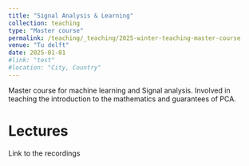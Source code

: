 ```yaml
---
title: "Signal Analysis & Learning"
collection: teaching
type: "Master course"
permalink: /teaching/_teaching/2025-winter-teaching-master-course
venue: "Tu delft"
date: 2025-01-01
#link: "test"
#location: "City, Country"
---
```


Master course for machine learning and Signal analysis. Involved in teaching the introduction to the mathematics and guarantees of PCA.

Lectures
======
Link to the recordings

<!-- Test
======

Heading 3
====== -->
